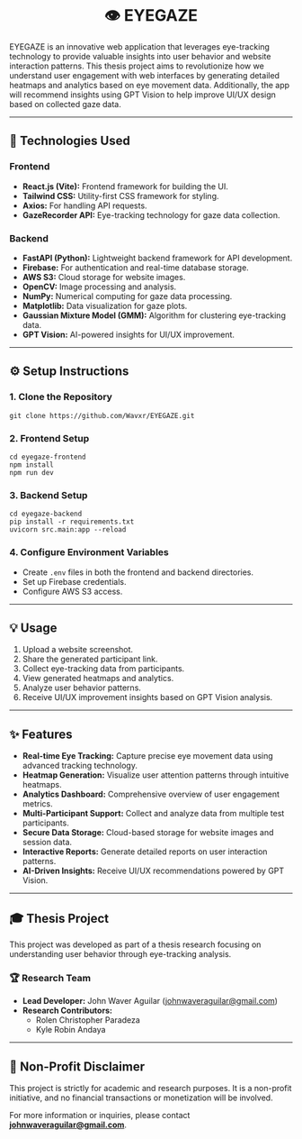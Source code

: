 <h1 align="center">👁️ EYEGAZE</h1>

<p>
EYEGAZE is an innovative web application that leverages eye-tracking technology to provide valuable insights into user behavior and website interaction patterns. 
This thesis project aims to revolutionize how we understand user engagement with web interfaces by generating detailed heatmaps and analytics based on eye movement data. 
Additionally, the app will recommend insights using GPT Vision to help improve UI/UX design based on collected gaze data.
</p>

---

<h2>🚀 Technologies Used</h2>

<h3>Frontend</h3>
<ul>
  <li><b>React.js (Vite):</b> Frontend framework for building the UI.</li>
  <li><b>Tailwind CSS:</b> Utility-first CSS framework for styling.</li>
  <li><b>Axios:</b> For handling API requests.</li>
  <li><b>GazeRecorder API:</b> Eye-tracking technology for gaze data collection.</li>
</ul>

<h3>Backend</h3>
<ul>
  <li><b>FastAPI (Python):</b> Lightweight backend framework for API development.</li>
  <li><b>Firebase:</b> For authentication and real-time database storage.</li>
  <li><b>AWS S3:</b> Cloud storage for website images.</li>
  <li><b>OpenCV:</b> Image processing and analysis.</li>
  <li><b>NumPy:</b> Numerical computing for gaze data processing.</li>
  <li><b>Matplotlib:</b> Data visualization for gaze plots.</li>
  <li><b>Gaussian Mixture Model (GMM):</b> Algorithm for clustering eye-tracking data.</li>
  <li><b>GPT Vision:</b> AI-powered insights for UI/UX improvement.</li>
</ul>

---

<h2>⚙️ Setup Instructions</h2>

<h3>1. Clone the Repository</h3>
<pre><code>git clone https://github.com/Wavxr/EYEGAZE.git</code></pre>

<h3>2. Frontend Setup</h3>
<pre><code>cd eyegaze-frontend
npm install
npm run dev</code></pre>

<h3>3. Backend Setup</h3>
<pre><code>cd eyegaze-backend
pip install -r requirements.txt
uvicorn src.main:app --reload</code></pre>

<h3>4. Configure Environment Variables</h3>
<ul>
  <li>Create <code>.env</code> files in both the frontend and backend directories.</li>
  <li>Set up Firebase credentials.</li>
  <li>Configure AWS S3 access.</li>
</ul>

---

<h2>💡 Usage</h2>
<ol>
  <li>Upload a website screenshot.</li>
  <li>Share the generated participant link.</li>
  <li>Collect eye-tracking data from participants.</li>
  <li>View generated heatmaps and analytics.</li>
  <li>Analyze user behavior patterns.</li>
  <li>Receive UI/UX improvement insights based on GPT Vision analysis.</li>
</ol>

---

<h2>✨ Features</h2>
<ul>
  <li><b>Real-time Eye Tracking:</b> Capture precise eye movement data using advanced tracking technology.</li>
  <li><b>Heatmap Generation:</b> Visualize user attention patterns through intuitive heatmaps.</li>
  <li><b>Analytics Dashboard:</b> Comprehensive overview of user engagement metrics.</li>
  <li><b>Multi-Participant Support:</b> Collect and analyze data from multiple test participants.</li>
  <li><b>Secure Data Storage:</b> Cloud-based storage for website images and session data.</li>
  <li><b>Interactive Reports:</b> Generate detailed reports on user interaction patterns.</li>
  <li><b>AI-Driven Insights:</b> Receive UI/UX recommendations powered by GPT Vision.</li>
</ul>

---

<h2>🎓 Thesis Project</h2>
<p>This project was developed as part of a thesis research focusing on understanding user behavior through eye-tracking analysis.</p>

<h3>🏆 Research Team</h3>
<ul>
  <li><b>Lead Developer:</b> John Waver Aguilar (<a href="mailto:johnwaveraguilar@gmail.com">johnwaveraguilar@gmail.com</a>)</li>
  <li><b>Research Contributors:</b>
    <ul>
      <li>Rolen Christopher Paradeza</li>
      <li>Kyle Robin Andaya</li>
    </ul>
  </li>
</ul>

---

<h2>📝 Non-Profit Disclaimer</h2>
<p>This project is strictly for academic and research purposes. It is a non-profit initiative, and no financial transactions or monetization will be involved.</p>

<p>For more information or inquiries, please contact <b><a href="mailto:johnwaveraguilar@gmail.com">johnwaveraguilar@gmail.com</a></b>.</p>
